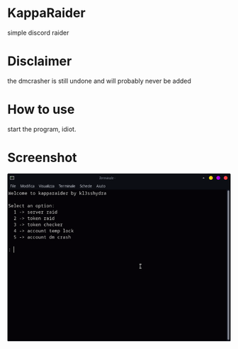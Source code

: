 # KappaRaider
simple discord raider

# Disclaimer
the dmcrasher is still undone and will probably never be added

# How to use
start the program, idiot.

# Screenshot
![alt text](https://github.com/kl3sshydra/kapparaider/raw/main/screenshot.png)

